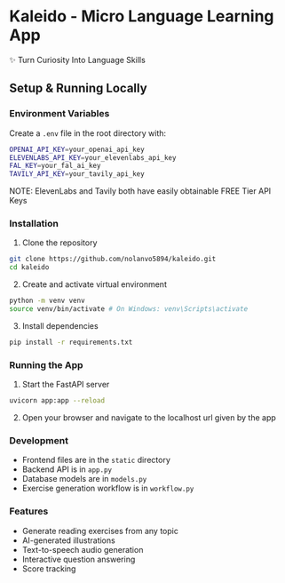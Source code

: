 # Kaleido - Micro Language Learning App

✨ Turn Curiosity Into Language Skills

## Setup & Running Locally

### Environment Variables
Create a `.env` file in the root directory with:

```bash
OPENAI_API_KEY=your_openai_api_key
ELEVENLABS_API_KEY=your_elevenlabs_api_key
FAL_KEY=your_fal_ai_key
TAVILY_API_KEY=your_tavily_api_key
```
NOTE: ElevenLabs and Tavily both have easily obtainable FREE Tier API Keys

### Installation

1. Clone the repository
```bash
git clone https://github.com/nolanvo5894/kaleido.git
cd kaleido
```

2. Create and activate virtual environment

```bash
python -m venv venv
source venv/bin/activate # On Windows: venv\Scripts\activate
```

3. Install dependencies

```bash
pip install -r requirements.txt
```

### Running the App

1. Start the FastAPI server
```bash
uvicorn app:app --reload
```

2. Open your browser and navigate to the localhost url given by the app 


### Development

- Frontend files are in the `static` directory
- Backend API is in `app.py`
- Database models are in `models.py`
- Exercise generation workflow is in `workflow.py`

### Features
- Generate reading exercises from any topic
- AI-generated illustrations
- Text-to-speech audio generation
- Interactive question answering
- Score tracking
